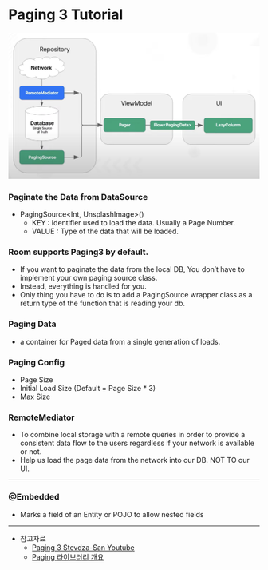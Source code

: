 # Paging 3 Tutorial

![paging3.png](./paging3.png)

### Paginate the Data from DataSource
- PagingSource<Int, UnsplashImage>()
    - KEY : Identifier used to load the data. Usually a Page Number.
    - VALUE : Type of the data that will be loaded.

### Room supports Paging3 by default.
- If you want to paginate the data from the local DB, You don’t have to implement your own paging source class.
- Instead, everything is handled for you.
- Only thing you have to do is to add a PagingSource wrapper class as a return type of the function that is reading your db.

### Paging Data
- a container for Paged data from a single generation of loads.

### Paging Config
- Page Size
- Initial Load Size (Default = Page Size * 3)
- Max Size

### RemoteMediator
- To combine local storage with a remote queries in order to provide a consistent data flow to the users regardless if your network is available or not.
- Help us load the page data from the network into our DB. NOT TO our UI.

----

### @Embedded
- Marks a field of an Entity or POJO to allow nested fields

----

- 참고자료
  - [Paging 3 Stevdza-San Youtube](https://www.youtube.com/playlist?list=PLSrm9z4zp4mGxiCHqcJybVL7GoSJ6lTTY)
  - [Paging 라이브러리 개요](https://developer.android.com/topic/libraries/architecture/paging/v3-overview?hl=ko)
